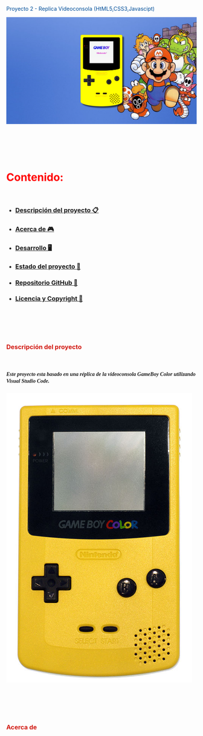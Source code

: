 <span style= "color:#004e99">Proyecto 2 - Replica Videoconsola (HtML5,CSS3,Javascipt)


![Foto-final-proyecto](./imagenes/captura%20fianl%20del%20proyecto.png)

<br><br><br><br>

# <span style= "color:#ff0000"> Contenido:
<br>

- ### [Descripción del proyecto 📋](#Descripción-del-proyecto)
- ### [Acerca de 🎮](#Acerca)
- ### [Desarrollo 🖥️](#Desarrollo)
- ### [Estado del proyecto 🚧](#Estado)
- ### [Repositorio GitHub 💾](#Repositorio)
- ### [Licencia y Copyright 📜](#Licencia)

<br><br><br><br>



### <span style="color:#d11911">Descripción del proyecto 
<br>

##### <span style="font-family:Aria-lNarrow">Este proyecto esta basado en una réplica de la videoconsola GameBoy Color utilizando Visual Studio Code.

![GameBoy-Color-Yellow](./imagenes/Game-Boy-Color-Yellow.jpg)

<br><br><br><br>


### <span style= "color:#d11911">Acerca de <a id="Acerca"></a>

<br>
